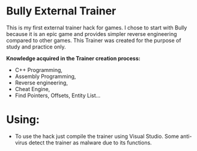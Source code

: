 # Bully External Trainer

This is my first external trainer hack for games.
I chose to start with Bully because it is an epic game and provides simpler reverse engineering compared to other games.
This Trainer was created for the purpose of study and practice only.

<strong>Knowledge acquired in the Trainer creation process:</strong><br/>
- C++ Programming, <br/>
- Assembly Programming, <br/>
- Reverse engineering,<br/>
- Cheat Engine,<br/>
- Find Pointers, Offsets, Entity List...<br/>


# Using:
- To use the hack just compile the trainer using Visual Studio.
Some anti-virus detect the trainer as malware due to its functions.
